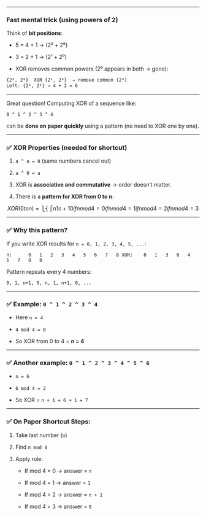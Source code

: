 
---

### **Fast mental trick (using powers of 2)**

Think of **bit positions**:

- 5 = 4 + 1 → (2² + 2⁰)
    
- 3 = 2 + 1 → (2¹ + 2⁰)
    
- XOR removes common powers (2⁰ appears in both → gone):
    
```sh
{2², 2⁰}  XOR {2¹, 2⁰}  → remove common (2⁰)
Left: {2², 2¹} → 4 + 2 = 6
```


---


Great question! Computing XOR of a sequence like:

`0 ^ 1 ^ 2 ^ 3 ^ 4`

can be **done on paper quickly** using a pattern (no need to XOR one by one).

---

### ✅ XOR Properties (needed for shortcut)

1. `a ^ a = 0` (same numbers cancel out)
    
2. `a ^ 0 = a`
    
3. XOR is **associative and commutative** → order doesn’t matter.
    
4. There is a **pattern for XOR from 0 to n**:
    

$$
XOR(0 to n)=⎩⎨⎧​n1n+10​if nmod4=0if nmod4=1if nmod4=2if nmod4=3​
$$

---

### ✅ Why this pattern?

If you write XOR results for `n = 0, 1, 2, 3, 4, 5, ...`:

`n:      0   1   2   3   4   5   6   7   8 XOR:    0   1   3   0   4   1   7   0   8`

Pattern repeats every 4 numbers:

`0, 1, n+1, 0, n, 1, n+1, 0, ...`

---

### ✅ Example: `0 ^ 1 ^ 2 ^ 3 ^ 4`

- Here `n = 4`
    
- `4 mod 4 = 0`
    
- So XOR from 0 to 4 = **n = 4**
    

---

### ✅ Another example: `0 ^ 1 ^ 2 ^ 3 ^ 4 ^ 5 ^ 6`

- `n = 6`
    
- `6 mod 4 = 2`
    
- So XOR = `n + 1 = 6 + 1 = 7`
    

---

### ✅ On Paper Shortcut Steps:

1. Take last number (`n`)
    
2. Find `n mod 4`
    
3. Apply rule:
    
    - If mod 4 = 0 → answer = `n`
        
    - If mod 4 = 1 → answer = `1`
        
    - If mod 4 = 2 → answer = `n + 1`
        
    - If mod 4 = 3 → answer = `0`